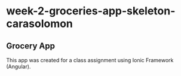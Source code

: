 # week-2-groceries-app-skeleton-carasolomon

## Grocery App

This app was created for a class assignment using Ionic Framework (Angular).
